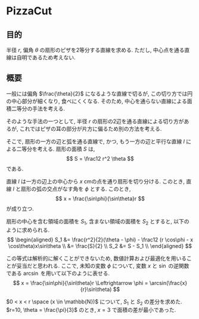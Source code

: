 # PizzaCut

## 目的

半径 $r$, 偏角 $\theta$ の扇形のピザを2等分する直線を求める.
ただし, 中心点を通る直線は自明であるため考えない.

## 概要

一般には偏角 $\frac{\theta}{2}$ になるような直線で切るが, この切り方では円の中心部分が細くなり, 食べにくくなる.
そのため, 中心を通らない直線による面積二等分の手法を考える.

そのような手法の一つとして, 半径 $r$ の扇形の2辺を通る直線による切り方があるが, これではピザの耳の部分が片方に偏るため別の方法を考える.

そこで, 扇形の一方の辺と弧を通る直線で, かつ, もう一方の辺と平行な直線 $l$ による二等分を考える.
扇形の面積 $S$ は,
$$
S = \frac12 r^2 \theta
$$
である.

直線 $l$ は一方の辺上の中心から $x$ cmの点を通り扇形を切り分ける.
このとき, 直線 $l$ と扇形の弧の交点がなす角を $\phi$ とする. このとき,
$$
x = \frac{\sin\phi}{\sin\theta}r
$$
が成り立つ.

扇形の中心を含む領域の面積を $S_{1}$, 含まない領域の面積を $S_2$ とすると, 以下のように求められる.
$$
\begin{aligned}
S_1 &= \frac{r^2}{2}(\theta - \phi) - \frac12 (r \cos\phi - x \cos\theta)x\sin\theta \\
&= \frac{S}{2} \\
S_2 &= S - S_1 \\
\end{aligned}
$$

この等式は解析的に解くことができないため, 数値計算および最適化を用いることが妥当だと思われる.
ここで, 未知の変数 $\phi$ について, 変数 $x$ と $\sin$ の逆関数である $\arcsin$ を用いて以下のように表せる.
$$
x = \frac{\sin\phi}{\sin\theta}r \Leftrightarrow \phi = \arcsin(\frac{x}{r}\sin\theta)
$$

$0 < x < r \space (x \in \mathbb{N})$ について, $S_1$ と $S_2$ の差分を求めた.
$r=10, \theta = \frac{\pi}{3}$ のとき, $x=3$ で面積の差が最小であった.
